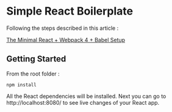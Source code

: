 # Simple React Boilerplate

Following the steps described in this article : 

[The Minimal React + Webpack 4 + Babel Setup](https://www.robinwieruch.de/minimal-react-webpack-babel-setup/)


## Getting Started

From the root folder : 

```
npm install
```

All the React dependencies will be installed. Next you 
can go to http://localhost:8080/ to see live changes of your React app.

